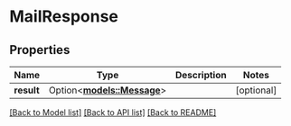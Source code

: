 # MailResponse

## Properties

Name | Type | Description | Notes
------------ | ------------- | ------------- | -------------
**result** | Option<[**models::Message**](Message.md)> |  | [optional]

[[Back to Model list]](../README.md#documentation-for-models) [[Back to API list]](../README.md#documentation-for-api-endpoints) [[Back to README]](../README.md)


